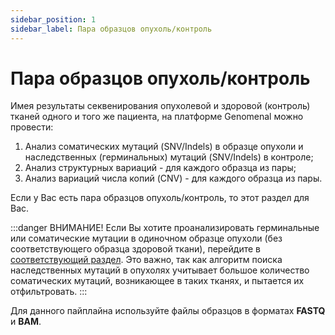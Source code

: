 ```yaml
---
sidebar_position: 1
sidebar_label: Пара образцов опухоль/контроль
---
```


# Пара образцов опухоль/контроль

Имея результаты секвенирования опухолевой и здоровой (контроль) тканей одного и того же пациента, на платформе Genomenal можно провести:
1. Анализ соматических мутаций (SNV/Indels) в образце опухоли и наследственных (герминальных) мутаций (SNV/Indels) в контроле;
2. Анализ структурных вариаций - для каждого образца из пары;
3. Анализ вариаций числа копий (CNV) - для каждого образца из пары.

Если у Вас есть пара образцов опухоль/контроль, то этот раздел для Вас.

:::danger ВНИМАНИЕ!
Если Вы хотите проанализировать герминальные или соматические мутации в одиночном образце опухоли (без соответствующего образца здоровой ткани), перейдите в [соответствующий раздел](/uploading-samples/tumor-only/tumor-sample). 
Это важно, так как алгоритм поиска наследственных мутаций в опухолях учитывает большое количество соматических мутаций, возникающее в таких тканях, и пытается их отфильтровать.
:::

Для данного пайплайна используйте файлы образцов в форматах **FASTQ** и **BAM**.
